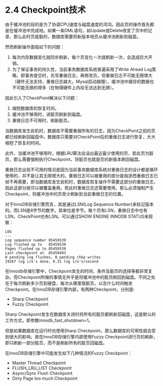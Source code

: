 # 2.4 Checkpoint技术

由于缓冲池的目的是为了协调CPU速度与磁盘速度的鸿沟。因此页的操作首先都是在缓冲池中完成地。如果一条DML语句，如Update或Delete改变了页中的记录，那么此时页是脏的，数据库需要将新版本地页从缓冲池刷新到磁盘。

然而刷新操作面临如下的问题：

1. 每次内存数据变化就同步刷新，每个页变化一次就刷新一次，会造成巨大开销。
2. 为了保证事务的持久性，当前事务数据库系统普遍采用了Write Ahead Log策略，即事务提交时，先写重做日志，再修改页。但重做日志不可能无限增大（硬件无法支持，重做日志越大，Mysql启动越慢），缓冲池中缓存的数据也不可能无限的增多（在物理硬件上内存无法达到无限）。

因此引入了CheckPoint解决以下问题：

1. 缩短数据库的恢复时间。
2. 缓冲池不够用时，讲脏页刷新到磁盘。
3. 重做日志不可用时，刷新脏页。

当数据库发生宕机时，数据库不需要重做所有的日志，因为CheckPoint之前的页都已经刷新回磁盘中。数据库只需要对CheckPoint后的重做日志进行恢复，大大缩短了恢复的时间。

此外，当缓冲池不够用时，根据LRU算法会溢出最近最少使用的页，若此页为脏页，那么需要强制执行Checkpoint，将脏页也就是页的新版本刷回磁盘。

重做日志出现不可用的情况是因为当前事务数据库系统对重做日志的设计都是循环使用的，并不是让其无限增大的。重做日志可以被重用的部分是指浙西重做日志已经不再需要，即当数据库发生宕机时，数据库恢复操作不需要这部分的重做日志，因此这部分就可以被覆盖重用。若此时重做日志还需要使用，那么必须强制产生Checkpoint，将缓冲池中的页至少刷新到当前重做日志的位置。

对于InnoDB存储引擎而言，其是通过LSN(Log Sequence Number)来标记版本的。而LSN是8字节的数字。其单位是字节。每个页有LSN，重做日志中也有LSN，CheckPoint也有LSN。可以通过SHOW ENGINE INNODB STATUS来观察：

```
LOG
---
Log sequence number 85459539
Log flushed up to   85459539
Pages flushed up to 85459539
Last checkpoint at  85459493
0 pending log flushes, 0 pending chkp writes
29167 log i/o's done, 0.31 log i/o's/second
```

在Innodb存储引擎中，Checkpoint发生的时间、条件及脏页的选择等都非常复杂。而Checkpoint所做的事情无外乎是将缓冲池中的脏页刷回到磁盘。不同之处在于每次刷新多少页到硬盘，每次从哪里取脏页，以及什么时间触发Checkpoint。在InnoDB存储引擎内部，有两种Checkpoint，分别是:

- Sharp Checkpoint
- Fuzzy Checkpoint

Sharp Checkpoint发生在数据库关闭时将所有的脏页都刷新回磁盘，这是默认的工作方式，即参数innodb_fast_shutdown=1。

但是如果数据库在运行时也使用Sharp Checkpoint，那么数据库的可用性就会受到很大的影响。故在InnoDB存储引擎内部使用Fuzzy Checkpoint进行页的刷新，即只刷新一部分脏页，而不是刷新所有的脏页回磁盘。

在InnoDB存储引擎中可能发生如下几种情况的Fuzzy Checkpoint：

- Master Thread Checkpoint
- FLUSH_LRU_LIST Checkpoint
- Async/Sync Flush Checkpoint
- Dirty Page too much Checkpoint

